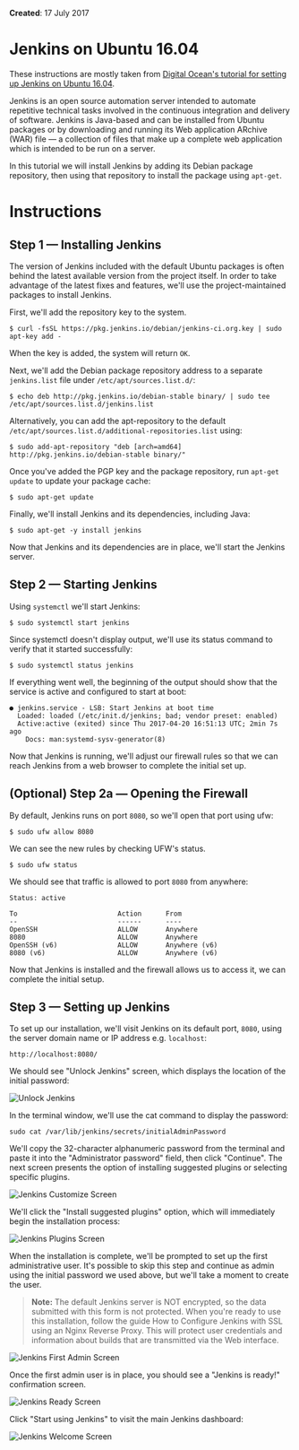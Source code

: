 **Created**: 17 July 2017

# Jenkins on Ubuntu 16.04

These instructions are mostly taken from [Digital Ocean's tutorial for setting up Jenkins on Ubuntu 16.04](https://www.digitalocean.com/community/tutorials/how-to-install-jenkins-on-ubuntu-16-04).

Jenkins is an open source automation server intended to automate repetitive technical tasks involved in the continuous integration and delivery of software. Jenkins is Java-based and can be installed from Ubuntu packages or by downloading and running its Web application ARchive (WAR) file — a collection of files that make up a complete web application which is intended to be run on a server.

In this tutorial we will install Jenkins by adding its Debian package repository, then using that repository to install the package using `apt-get`.

# Instructions

## Step 1 — Installing Jenkins

The version of Jenkins included with the default Ubuntu packages is often behind the latest available version from the project itself. In order to take advantage of the latest fixes and features, we'll use the project-maintained packages to install Jenkins.

First, we'll add the repository key to the system.

    $ curl -fsSL https://pkg.jenkins.io/debian/jenkins-ci.org.key | sudo apt-key add -

When the key is added, the system will return `OK`. 

Next, we'll add the Debian package repository address to a separate `jenkins.list` file under `/etc/apt/sources.list.d/`:

    $ echo deb http://pkg.jenkins.io/debian-stable binary/ | sudo tee /etc/apt/sources.list.d/jenkins.list
    
Alternatively, you can add the apt-repository to the default `/etc/apt/sources.list.d/additional-repositories.list` using:

    $ sudo add-apt-repository "deb [arch=amd64] http://pkg.jenkins.io/debian-stable binary/"

Once you've added the PGP key and the package repository, run `apt-get update` to update your package cache:

    $ sudo apt-get update

Finally, we'll install Jenkins and its dependencies, including Java:

    $ sudo apt-get -y install jenkins

Now that Jenkins and its dependencies are in place, we'll start the Jenkins server.

## Step 2 — Starting Jenkins

Using `systemctl` we'll start Jenkins:

    $ sudo systemctl start jenkins

Since systemctl doesn't display output, we'll use its status command to verify that it started successfully:

    $ sudo systemctl status jenkins

If everything went well, the beginning of the output should show that the service is active and configured to start at boot:

    ● jenkins.service - LSB: Start Jenkins at boot time
      Loaded: loaded (/etc/init.d/jenkins; bad; vendor preset: enabled)
      Active:active (exited) since Thu 2017-04-20 16:51:13 UTC; 2min 7s ago
        Docs: man:systemd-sysv-generator(8)

Now that Jenkins is running, we'll adjust our firewall rules so that we can reach Jenkins from a web browser to complete the initial set up.

## (Optional) Step 2a — Opening the Firewall

By default, Jenkins runs on port `8080`, so we'll open that port using ufw:

    $ sudo ufw allow 8080

We can see the new rules by checking UFW's status.

    $ sudo ufw status

We should see that traffic is allowed to port `8080` from anywhere:

    Status: active

    To                         Action      From
    --                         ------      ----
    OpenSSH                    ALLOW       Anywhere
    8080                       ALLOW       Anywhere
    OpenSSH (v6)               ALLOW       Anywhere (v6)
    8080 (v6)                  ALLOW       Anywhere (v6)

Now that Jenkins is installed and the firewall allows us to access it, we can complete the initial setup.

## Step 3 — Setting up Jenkins

To set up our installation, we'll visit Jenkins on its default port, `8080`, using the server domain name or IP address e.g. `localhost`: 

    http://localhost:8080/

We should see "Unlock Jenkins" screen, which displays the location of the initial password:

![Unlock Jenkins](img/jenkins/01-unlock.png "Unlock Jenkins")

In the terminal window, we'll use the cat command to display the password:

    sudo cat /var/lib/jenkins/secrets/initialAdminPassword

We'll copy the 32-character alphanumeric password from the terminal and paste it into the "Administrator password" field, then click "Continue". The next screen presents the option of installing suggested plugins or selecting specific plugins.

![Jenkins Customize Screen](img/jenkins/02-customize.png "Customize Screen")

We'll click the "Install suggested plugins" option, which will immediately begin the installation process:

![Jenkins Plugins Screen](img/jenkins/03-plugins.png "Plugins Screen")

When the installation is complete, we'll be prompted to set up the first administrative user. It's possible to skip this step and continue as admin using the initial password we used above, but we'll take a moment to create the user.

> **Note:** The default Jenkins server is NOT encrypted, so the data submitted with this form is not protected. When you're ready to use this installation, follow the guide How to Configure Jenkins with SSL using an Nginx Reverse Proxy. This will protect user credentials and information about builds that are transmitted via the Web interface.

![Jenkins First Admin Screen](
img/jenkins/04-first-admin.png "First Admin Screen")

Once the first admin user is in place, you should see a "Jenkins is ready!" confirmation screen.

![Jenkins Ready Screen](
img/jenkins/05-ready.png "Ready Screen")

Click "Start using Jenkins" to visit the main Jenkins dashboard:

![Jenkins Welcome Screen](img/jenkins/06-welcome.png "Welcome Screen")

